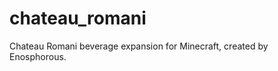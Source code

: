 chateau_romani
==============

Chateau Romani beverage expansion for Minecraft, created by Enosphorous.
